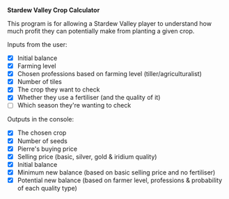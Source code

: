 **Stardew Valley Crop Calculator**

This program is for allowing a Stardew Valley player to understand how much profit they can potentially make from planting a given crop.

Inputs from the user:
- [x] Initial balance
- [x] Farming level
- [x] Chosen professions based on farming level (tiller/agriculturalist)
- [x] Number of tiles
- [x] The crop they want to check
- [x] Whether they use a fertiliser (and the quality of it)
- [ ] Which season they're wanting to check

Outputs in the console:
- [x] The chosen crop
- [x] Number of seeds
- [x] Pierre's buying price
- [x] Selling price (basic, silver, gold & iridium quality)
- [x] Initial balance
- [x] Minimum new balance (based on basic selling price and no fertiliser)
- [x] Potential new balance (based on farmer level, professions & probability of each quality type)